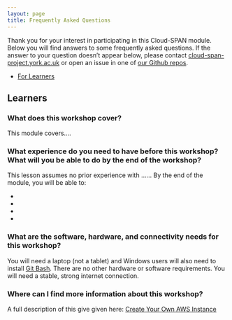 ```yaml
---
layout: page
title: Frequently Asked Questions
---
```


Thank you for your interest in participating in this Cloud-SPAN module. Below you will find answers to some frequently asked questions. If the answer to your question doesn’t appear below, please contact [cloud-span-project.york.ac.uk](mailto:cloud-span-project.york.ac.uk) or open an issue in one of [our Github repos](https://github.com/Cloud-SPAN). 

* [For Learners](#learners)

## <a id="learners"></a> Learners

### What does this workshop cover? 

This module covers....

### What experience do you need to have before this workshop? What will you be able to do by the end of the workshop? 

This lesson assumes no prior experience with ......
By the end of the module, you will be able to: 

- 
- 
- 
- 

### What are the software, hardware, and connectivity needs for this workshop?

You will need a laptop (not a tablet) and Windows users will also need to install [Git Bash](https://gitforwindows.org). There are no other hardware or software requirements. You will need a stable, strong internet connection.


### Where can I find more information about this workshop?
A full description of this give given here: [Create Your Own AWS Instance](https://cloud-span.github.io/create-aws-instance-0-overview/)

